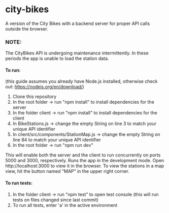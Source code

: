 # city-bikes
A version of the City Bikes with a backend server for proper API calls outside the browser.


### NOTE:
The CityBikes API is undergoing maintenance intermittently. In these periods the app is unable to load the station data.




#### To run:
(this guide assumes you already have Node.js installed, otherwise check out: https://nodejs.org/en/download/)

1. Clone this repository
2. In the root folder -> run "npm install" to install dependencies for the server
3. In the folder client -> run "npm install" to install dependencies for the client
3. In BikeStations.js -> change the empty String on line 3 to match your unique API identifier
4. In client/src/components/StationMap.js -> change the empty String on line 84 to match your unique API identifier
4. In the root folder -> run "npm run dev"

This will enable both the server and the client to run concurrently on ports 5000 and 3000, respectively.
Runs the app in the development mode. Open http://localhost:3000 to view it in the browser.
To view the stations in a map view, hit the button named "MAP" in the upper right corner.


#### To run tests:
1. In the folder client -> run "npm test" to open test console (this will run tests on files changed since last commit)
2. To run all tests, enter 'a' in the active environment





